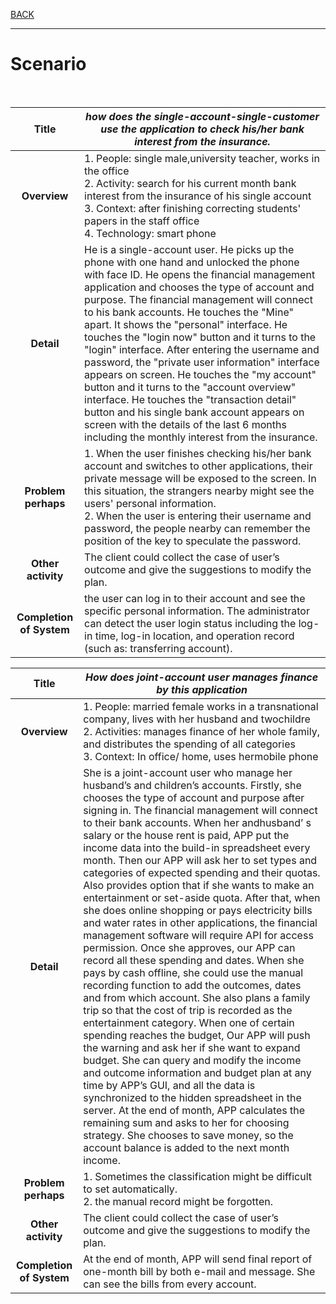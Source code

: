 [BACK](../cw2.md)
***
# Scenario
<br>

|             **Title**           | *how does the single-account-single-customer use the application to check his/her bank interest from the insurance.* |
| :----------------------: |------------------------------------------------------------ |
|       **Overview**       |1. People: single male,university teacher, works in the office<br>2. Activity: search for his current month bank interest from the insurance of his  single account<br>3. Context: after finishing correcting students' papers in the staff office<br>4. Technology: smart phone |
|        **Detail**        | He is a single-account user. He picks up the phone with one hand and unlocked  the phone with face ID. He opens the financial management application and chooses the type of account and purpose. The financial management will connect to his bank accounts. He touches the "Mine" apart. It shows the "personal" interface. He touches the "login now" button and it turns to the "login" interface. After entering the  username and password, the "private user information" interface appears on screen. He touches the "my account" button and it turns to the "account overview" interface. He touches the "transaction detail" button and his single bank account appears on screen with the details of the last 6 months including the monthly interest from the insurance. |
|   **Problem perhaps**    | 1. When the user finishes checking his/her bank account and switches to other   applications, their private message will be exposed to the screen. In this situation, the strangers nearby might see the users' personal information.<br>2. When the user is entering their username and password, the people nearby can   remember the position of the key to speculate the password. |
|    **Other activity**    | The client could collect the case of user’s outcome and give the suggestions to  modify the plan. |
| **Completion of System** | the user can log in to their account and see the specific personal information. The administrator can detect the user login status including the log-in time, log-in  location, and operation record (such as: transferring account). |


|             **Title**           | *How does joint-account user manages finance by this application* |
| :----------------------: |------------------------------------------------------------ |
|       **Overview**       | 1. People: married female works in a transnational company, lives with her  husband and twochildre <br>2. Activities: manages finance of her whole family, and distributes the spending of all categories<br>3. Context: In office/ home, uses hermobile phone |
|        **Detail**        | She is a joint-account user who manage her husband’s and children’s accounts. Firstly, she chooses the type of account and purpose after signing in. The financial management will connect to their bank accounts. When her andhusband’ s salary or the house rent is paid, APP put the income data into the build-in spreadsheet every month. Then our APP will ask her to set types and categories of expected spending and their quotas. Also provides option that if she wants to make an entertainment or set-aside quota. After that, when she does online shopping or pays electricity bills and water rates in other applications, the financial management software will require API for access permission. Once she approves, our APP can record all these spending and dates. When she pays by cash offline, she could use the manual recording function to add the outcomes, dates and from which account. She also plans a family trip so that the cost of trip is recorded as the entertainment category. When one of certain spending reaches the budget, Our APP will push the warning and ask her if she want to expand budget. She can query and modify the income and outcome information and budget plan at any time by APP’s GUI, and all the data is synchronized to the hidden spreadsheet in the server. At the end of month, APP calculates the remaining sum and asks to her for choosing strategy. She chooses to save money, so the account balance is added to the next month income. |
|   **Problem perhaps**    | 1. Sometimes the classification might be difficult to set automatically.<br>2. the manual record might be forgotten. |
|    **Other activity**    | The client could collect the case of user’s outcome and give the suggestions  to modify the plan. |
| **Completion of System** | At the end of month, APP will send final report of one-month bill by both e-mail and message. She can see the bills from every account. |